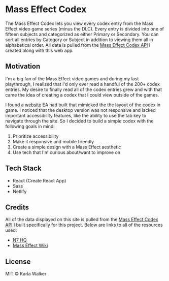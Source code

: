 # Mass Effect Codex

The Mass Effect Codex lets you view every codex entry from the Mass Effect video game series (minus the DLC). Every entry is divided into one of fifteen subjects and categorized as either Primary or Secondary. You can sort all entries by Category or Subject in addition to viewing them all in alphabetical order. All data is pulled from the [Mass Effect Codex API](https://github.com/karla-codes/mass-effect-api) I created along with this web app.

## Motivation

I'm a big fan of the Mass Effect video games and during my last playthrough, I realized that I'd only ever read a handful of the 200+ codex entries. My desire to finally read all of the codex entries grew and with that came the idea of creating a codex that I could view outside of the games.

I found a [website](https://n7hq.masseffect.com/codex/) EA had built that mimicked the the layout of the codex in game. I noticed that the desktop version was not responsive and lacked important accessibility features, like the ability to use the tab key to navigate through the site. So I decided to build a simple codex with the following goals in mind:

1. Prioritize accessibility
2. Make it responsive and mobile friendly
3. Create a simple design with a Mass Effect aesthetic
4. Use tech that I'm curious about/want to improve on

## Tech Stack

- React (Create React App)
- Sass
- Netlify

## Credits

All of the data displayed on this site is pulled from the [Mass Effect Codex API](https://github.com/karla-codes/mass-effect-api) I built specifically for this project. Below are links to all of the resources used:

- [N7 HQ](https://n7hq.masseffect.com/codex/)
- [Mass Effect Wiki](https://masseffect.fandom.com/wiki/Codex)

## License

MIT © Karla Walker
